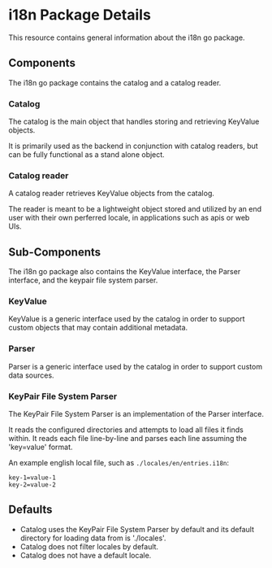 # i18n Package Details

This resource contains general information about the i18n go package.

## Components

The i18n go package contains the catalog and a catalog reader.

### Catalog

The catalog is the main object that handles storing and retrieving KeyValue objects.

It is primarily used as the backend in conjunction with catalog readers, but can be fully functional as a stand alone object.

### Catalog reader

A catalog reader retrieves KeyValue objects from the catalog.

The reader is meant to be a lightweight object stored and utilized by an end user with their own perferred locale, in applications such as apis or web UIs.

## Sub-Components

The i18n go package also contains the KeyValue interface, the Parser interface, and the keypair file system parser.

### KeyValue

KeyValue is a generic interface used by the catalog in order to support custom objects that may contain additional metadata.

### Parser

Parser is a generic interface used by the catalog in order to support custom data sources.

### KeyPair File System Parser

The KeyPair File System Parser is an implementation of the Parser interface.

It reads the configured directories and attempts to load all files it finds within.
It reads each file line-by-line and parses each line assuming the 'key=value' format.

An example english local file, such as `./locales/en/entries.i18n`:

    key-1=value-1
    key-2=value-2

## Defaults

- Catalog uses the KeyPair File System Parser by default and its default directory for loading data from is './locales'.
- Catalog does not filter locales by default.
- Catalog does not have a default locale.

